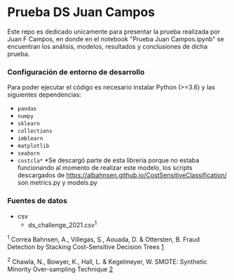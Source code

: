 # Prueba DS Juan Campos
Este repo es dedicado unicamente para presentar la prueba realizada por Juan F Campos, en donde en el notebook "Prueba Juan Campos.ipynb" se encuentran  los análisis, modelos, resultados y conclusiones de dicha prueba.

### Configuración de entorno de desarrollo
Para poder ejecutar el código es necesario instalar Python (>=3.6) y las siguientes dependencias:
* `pandas`
* `numpy`
* `sklearn`
* `collections`
* `imblearn`
* `matplotlib`
* `seaborn`
* `costcla*`
*Se descargó parte de esta librería porque no estaba funcionando al momento de realizar este modelo, los scripts descargados de https://albahnsen.github.io/CostSensitiveClassification/ son metrics.py y models.py
### Fuentes de datos
* csv
    - ds_challenge_2021.csv<sup>1</sup>

<sup>1</sup> Correa Bahnsen, A., Villegas, S., Aouada, D. & Ottersten, B. Fraud Detection by Stacking Cost-Sensitive Decision Trees [1]

<sup>2</sup> Chawla, N., Bowyer, K., Hall, L. & Kegelmeyer, W. SMOTE: Synthetic Minority Over-sampling Technique [2]








[1]: https://albahnsen.files.wordpress.com/2018/05/fraud-detection-by-stacking-cost-sensitive-decision-trees_camera_ready.pdf
[2]: https://arxiv.org/abs/1106.1813

